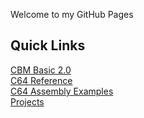 Welcome to my GitHub Pages

## Quick Links
[CBM Basic 2.0](cbm-basic.md)   
[C64 Reference](c64-referance.md)      
[C64 Assembly Examples](assembly-examples.md)  
[Projects](projects.md)
